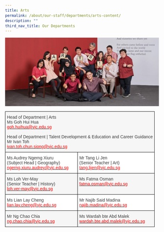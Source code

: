 ```yaml
---
title: Arts
permalink: /about/our-staff/departments/arts-content/
description: ""
third_nav_title: Our Departments
---
```

![](/images/d-arts-1024x455.jpg)
<style type="text/css">
.tg  {border-collapse:collapse;border-spacing:0;}
.tg td{border-color:black;border-style:solid;border-width:1px;font-family:Arial, sans-serif;font-size:14px;
  overflow:hidden;padding:10px 5px;word-break:normal;}
.tg th{border-color:black;border-style:solid;border-width:1px;font-family:Arial, sans-serif;font-size:14px;
  font-weight:normal;overflow:hidden;padding:10px 5px;word-break:normal;}
.tg .tg-dox4{background-color:#FFF;color:#3A3A3A;text-align:left;vertical-align:top}
.tg .tg-2k4o{background-color:#F5F6F5;color:#3A3A3A;text-align:left;vertical-align:top}
</style>
<table class="tg">
<thead>
  <tr>
    <th class="tg-2k4o" colspan="2"><span style="font-weight:inherit;font-style:inherit;color:#3A3A3A">Head of Department | Arts</span><br><span style="font-weight:inherit;font-style:inherit">Ms Goh Hui Hua</span><br><a href="mailto:goh.huihua@vjc.edu.sg" target="_blank" rel="noopener noreferrer"><span style="font-weight:inherit;font-style:inherit;text-decoration:none;color:#FF0202;background-color:transparent">goh.huihua@vjc.edu.sg</span></a><br><br><span style="font-weight:inherit;font-style:inherit;color:#3A3A3A">Head of Department | Talent Development &amp; Education and Career Guidance</span><br><span style="font-weight:inherit;font-style:inherit">Mr Ivan Toh</span><br><a href="mailto:ivan.toh.chun.siong@vjc.edu.sg" target="_blank" rel="noopener noreferrer"><span style="font-weight:inherit;font-style:inherit;text-decoration:none;color:#FF0202;background-color:transparent">ivan.toh.chun.siong@vjc.edu.sg</span></a></th>
  </tr>
</thead>
<tbody>
  <tr>
    <td class="tg-dox4"><span style="font-weight:inherit;font-style:inherit">Ms Audrey Ngerng Xiuru</span><br><span style="font-weight:inherit;font-style:inherit">(Subject Head | Geography)</span><br><a href="mailto:ngerng.xiuru.audrey@vjc.edu.sg"><span style="font-weight:inherit;font-style:inherit;text-decoration:none;color:#FF0202;background-color:transparent">ngerng.xiuru.audrey@vjc.edu.sg</span></a></td>
    <td class="tg-dox4"><span style="font-weight:inherit;font-style:inherit">Mr Tang Li Jen</span><br><span style="font-weight:inherit;font-style:inherit">(Senior Teacher | Art)</span><br><a href="mailto:tang.lijen@vjc.edu.sg"><span style="font-weight:inherit;font-style:inherit;text-decoration:none;color:#FF0202;background-color:transparent">tang.lijen@vjc.edu.sg</span></a></td>
  </tr>
  <tr>
    <td class="tg-2k4o"><span style="font-weight:inherit;font-style:inherit">Ms Loh Ver-May</span><br><span style="font-weight:inherit;font-style:inherit">(Senior Teacher | History)</span><br><a href="mailto:loh.ver-may@vjc.edu.sg"><span style="font-weight:inherit;font-style:inherit;text-decoration:none;color:#FF0202;background-color:transparent">loh.ver-may@vjc.edu.sg</span></a></td>
    <td class="tg-2k4o"><span style="font-weight:inherit;font-style:inherit">Ms Fatma Osman</span><br><a href="mailto:fatma.osman@vjc.edu.sg"><span style="font-weight:inherit;font-style:inherit;text-decoration:none;color:#FF0202;background-color:transparent">fatma.osman@vjc.edu.sg</span></a></td>
  </tr>
  <tr>
    <td class="tg-dox4"><span style="font-weight:inherit;font-style:inherit">Ms Lian Lay Cheng</span><br><a href="mailto:lian.lay.cheng@vjc.edu.sg"><span style="font-weight:inherit;font-style:inherit;text-decoration:none;color:#FF0202;background-color:transparent">lian.lay.cheng@vjc.edu.sg</span></a></td>
    <td class="tg-dox4"><span style="font-weight:inherit;font-style:inherit">Mr Najib Said Madina</span><br><a href="mailto:najib.madina@vjc.edu.sg"><span style="font-weight:inherit;font-style:inherit;text-decoration:none;color:#FF0202;background-color:transparent">najib.madina@vjc.edu.sg</span></a></td>
  </tr>
  <tr>
    <td class="tg-2k4o"><span style="font-weight:inherit;font-style:inherit">Mr Ng Chao Chia</span><br><a href="mailto:ng.chao.chia@vjc.edu.sg"><span style="font-weight:inherit;font-style:inherit;text-decoration:none;color:#FF0202;background-color:transparent">ng.chao.chia@vjc.edu.sg</span></a></td>
    <td class="tg-2k4o"><span style="font-weight:inherit;font-style:inherit">Ms Wardah bte Abd Malek</span><br><a href="mailto:wardah.bte.abd.malek@vjc.edu.sg"><span style="font-weight:inherit;font-style:inherit;text-decoration:none;color:#FF0202;background-color:transparent">wardah.bte.abd.malek@vjc.edu.sg</span></a></td>
  </tr>
</tbody>
</table>